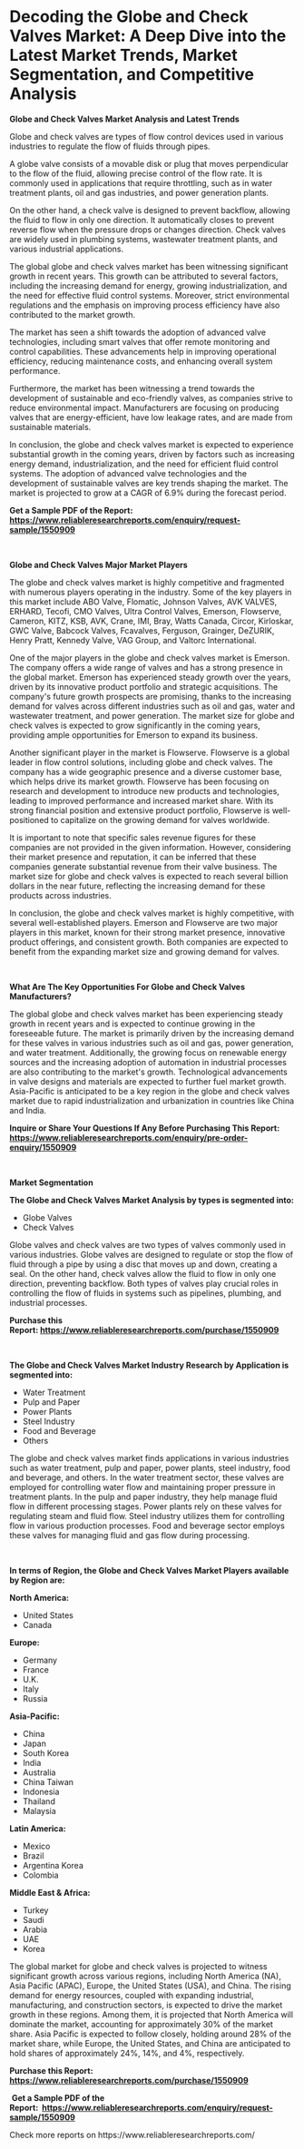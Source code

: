 <p><h1>Decoding the Globe and Check Valves Market: A Deep Dive into the Latest Market Trends, Market Segmentation, and Competitive Analysis</h1></p><p><strong>Globe and Check Valves Market Analysis and Latest Trends</strong></p>
<p><p>Globe and check valves are types of flow control devices used in various industries to regulate the flow of fluids through pipes. </p><p>A globe valve consists of a movable disk or plug that moves perpendicular to the flow of the fluid, allowing precise control of the flow rate. It is commonly used in applications that require throttling, such as in water treatment plants, oil and gas industries, and power generation plants.</p><p>On the other hand, a check valve is designed to prevent backflow, allowing the fluid to flow in only one direction. It automatically closes to prevent reverse flow when the pressure drops or changes direction. Check valves are widely used in plumbing systems, wastewater treatment plants, and various industrial applications.</p><p>The global globe and check valves market has been witnessing significant growth in recent years. This growth can be attributed to several factors, including the increasing demand for energy, growing industrialization, and the need for effective fluid control systems. Moreover, strict environmental regulations and the emphasis on improving process efficiency have also contributed to the market growth.</p><p>The market has seen a shift towards the adoption of advanced valve technologies, including smart valves that offer remote monitoring and control capabilities. These advancements help in improving operational efficiency, reducing maintenance costs, and enhancing overall system performance.</p><p>Furthermore, the market has been witnessing a trend towards the development of sustainable and eco-friendly valves, as companies strive to reduce environmental impact. Manufacturers are focusing on producing valves that are energy-efficient, have low leakage rates, and are made from sustainable materials.</p><p>In conclusion, the globe and check valves market is expected to experience substantial growth in the coming years, driven by factors such as increasing energy demand, industrialization, and the need for efficient fluid control systems. The adoption of advanced valve technologies and the development of sustainable valves are key trends shaping the market. The market is projected to grow at a CAGR of 6.9% during the forecast period.</p></p>
<p><strong>Get a Sample PDF of the Report:&nbsp; <a href="https://www.reliableresearchreports.com/enquiry/request-sample/1550909">https://www.reliableresearchreports.com/enquiry/request-sample/1550909</a></strong></p>
<p>&nbsp;</p>
<p><strong>Globe and Check Valves Major Market Players</strong></p>
<p><p>The globe and check valves market is highly competitive and fragmented with numerous players operating in the industry. Some of the key players in this market include ABO Valve, Flomatic, Johnson Valves, AVK VALVES, ERHARD, Tecofi, CMO Valves, Ultra Control Valves, Emerson, Flowserve, Cameron, KITZ, KSB, AVK, Crane, IMI, Bray, Watts Canada, Circor, Kirloskar, GWC Valve, Babcock Valves, Fcavalves, Ferguson, Grainger, DeZURIK, Henry Pratt, Kennedy Valve, VAG Group, and Valtorc International.</p><p>One of the major players in the globe and check valves market is Emerson. The company offers a wide range of valves and has a strong presence in the global market. Emerson has experienced steady growth over the years, driven by its innovative product portfolio and strategic acquisitions. The company's future growth prospects are promising, thanks to the increasing demand for valves across different industries such as oil and gas, water and wastewater treatment, and power generation. The market size for globe and check valves is expected to grow significantly in the coming years, providing ample opportunities for Emerson to expand its business.</p><p>Another significant player in the market is Flowserve. Flowserve is a global leader in flow control solutions, including globe and check valves. The company has a wide geographic presence and a diverse customer base, which helps drive its market growth. Flowserve has been focusing on research and development to introduce new products and technologies, leading to improved performance and increased market share. With its strong financial position and extensive product portfolio, Flowserve is well-positioned to capitalize on the growing demand for valves worldwide.</p><p>It is important to note that specific sales revenue figures for these companies are not provided in the given information. However, considering their market presence and reputation, it can be inferred that these companies generate substantial revenue from their valve business. The market size for globe and check valves is expected to reach several billion dollars in the near future, reflecting the increasing demand for these products across industries.</p><p>In conclusion, the globe and check valves market is highly competitive, with several well-established players. Emerson and Flowserve are two major players in this market, known for their strong market presence, innovative product offerings, and consistent growth. Both companies are expected to benefit from the expanding market size and growing demand for valves.</p></p>
<p>&nbsp;</p>
<p><strong>What Are The Key Opportunities For Globe and Check Valves Manufacturers?</strong></p>
<p><p>The global globe and check valves market has been experiencing steady growth in recent years and is expected to continue growing in the foreseeable future. The market is primarily driven by the increasing demand for these valves in various industries such as oil and gas, power generation, and water treatment. Additionally, the growing focus on renewable energy sources and the increasing adoption of automation in industrial processes are also contributing to the market's growth. Technological advancements in valve designs and materials are expected to further fuel market growth. Asia-Pacific is anticipated to be a key region in the globe and check valves market due to rapid industrialization and urbanization in countries like China and India.</p></p>
<p><strong>Inquire or Share Your Questions If Any Before Purchasing This Report: <a href="https://www.reliableresearchreports.com/enquiry/pre-order-enquiry/1550909">https://www.reliableresearchreports.com/enquiry/pre-order-enquiry/1550909</a></strong></p>
<p>&nbsp;</p>
<p><strong>Market Segmentation</strong></p>
<p><strong>The Globe and Check Valves Market Analysis by types is segmented into:</strong></p>
<p><ul><li>Globe Valves</li><li>Check Valves</li></ul></p>
<p><p>Globe valves and check valves are two types of valves commonly used in various industries. Globe valves are designed to regulate or stop the flow of fluid through a pipe by using a disc that moves up and down, creating a seal. On the other hand, check valves allow the fluid to flow in only one direction, preventing backflow. Both types of valves play crucial roles in controlling the flow of fluids in systems such as pipelines, plumbing, and industrial processes.</p></p>
<p><strong>Purchase this Report:&nbsp;<a href="https://www.reliableresearchreports.com/purchase/1550909">https://www.reliableresearchreports.com/purchase/1550909</a></strong></p>
<p>&nbsp;</p>
<p><strong>The Globe and Check Valves Market Industry Research by Application is segmented into:</strong></p>
<p><ul><li>Water Treatment</li><li>Pulp and Paper</li><li>Power Plants</li><li>Steel Industry</li><li>Food and Beverage</li><li>Others</li></ul></p>
<p><p>The globe and check valves market finds applications in various industries such as water treatment, pulp and paper, power plants, steel industry, food and beverage, and others. In the water treatment sector, these valves are employed for controlling water flow and maintaining proper pressure in treatment plants. In the pulp and paper industry, they help manage fluid flow in different processing stages. Power plants rely on these valves for regulating steam and fluid flow. Steel industry utilizes them for controlling flow in various production processes. Food and beverage sector employs these valves for managing fluid and gas flow during processing.</p></p>
<p>&nbsp;</p>
<p><strong>In terms of Region, the Globe and Check Valves Market Players available by Region are:</strong></p>
<p>
    <p> <strong> North America: </strong>
        <ul>
            <li>United States</li>
            <li>Canada</li>
        </ul>
        </p> 
    <p> <strong> Europe: </strong>
        <ul>
            <li>Germany</li>
            <li>France</li>
            <li>U.K.</li>
            <li>Italy</li>
            <li>Russia</li>
        </ul>
        </p> 
    <p> <strong> Asia-Pacific: </strong>
        <ul>
            <li>China</li>
            <li>Japan</li>
            <li>South Korea</li>
            <li>India</li>
            <li>Australia</li>
            <li>China Taiwan</li>
            <li>Indonesia</li>
            <li>Thailand</li>
            <li>Malaysia</li>
        </ul>
        </p> 
    <p> <strong> Latin America: </strong>
        <ul>
            <li>Mexico</li>
            <li>Brazil</li>
            <li>Argentina Korea</li>
            <li>Colombia</li>
        </ul>
        </p> 
    <p> <strong> Middle East & Africa: </strong>
        <ul>
            <li>Turkey</li>
            <li>Saudi</li>
            <li>Arabia</li>
            <li>UAE</li>
            <li>Korea</li>
        </ul>
    </p>
    </p>
<p><p>The global market for globe and check valves is projected to witness significant growth across various regions, including North America (NA), Asia Pacific (APAC), Europe, the United States (USA), and China. The rising demand for energy resources, coupled with expanding industrial, manufacturing, and construction sectors, is expected to drive the market growth in these regions. Among them, it is projected that North America will dominate the market, accounting for approximately 30% of the market share. Asia Pacific is expected to follow closely, holding around 28% of the market share, while Europe, the United States, and China are anticipated to hold shares of approximately 24%, 14%, and 4%, respectively.</p></p>
<p><strong>Purchase this Report: <a href="https://www.reliableresearchreports.com/purchase/1550909">https://www.reliableresearchreports.com/purchase/1550909</a></strong></p>
<p>&nbsp;<strong>Get a Sample PDF of the Report:&nbsp;&nbsp;<a href="https://www.reliableresearchreports.com/enquiry/request-sample/1550909">https://www.reliableresearchreports.com/enquiry/request-sample/1550909</a></strong></p>
<p><strong></strong></p>
<p>Check more reports on https://www.reliableresearchreports.com/</p>
